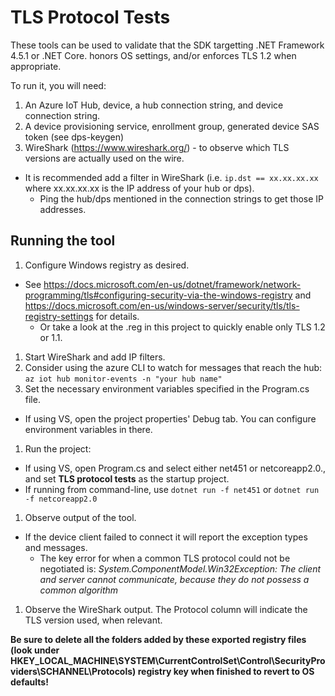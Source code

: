 # TLS Protocol Tests

These tools can be used to validate that the SDK targetting .NET Framework 4.5.1 or .NET Core. honors OS settings, and/or enforces TLS 1.2 when appropriate.

To run it, you will need:

1. An Azure IoT Hub, device, a hub connection string, and device connection string.
1. A device provisioning service, enrollment group, generated device SAS token (see dps-keygen)
1. WireShark (https://www.wireshark.org/) - to observe which TLS versions are actually used on the wire.
  - It is recommended add a filter in WireShark (i.e. `ip.dst == xx.xx.xx.xx` where xx.xx.xx.xx is the IP address of your hub or dps).
    - Ping the hub/dps mentioned in the connection strings to get those IP addresses.

## Running the tool

1. Configure Windows registry as desired.
  - See <https://docs.microsoft.com/en-us/dotnet/framework/network-programming/tls#configuring-security-via-the-windows-registry> and <https://docs.microsoft.com/en-us/windows-server/security/tls/tls-registry-settings> for details.
    - Or take a look at the .reg in this project to quickly enable only TLS 1.2 or 1.1.
1. Start WireShark and add IP filters.
1. Consider using the azure CLI to watch for messages that reach the hub: `az iot hub monitor-events -n "your hub name"`
1. Set the necessary environment variables specified in the Program.cs file.
  - If using VS, open the project properties' Debug tab. You can configure environment variables in there.
1. Run the project:
  - If using VS, open Program.cs and select either net451 or netcoreapp2.0., and set **TLS protocol tests** as the startup project.
  - If running from command-line, use `dotnet run -f net451` or `dotnet run -f netcoreapp2.0`
1. Observe output of the tool.
  - If the device client failed to connect it will report the exception types and messages.
    - The key error for when a common TLS protocol could not be negotiated is: _System.ComponentModel.Win32Exception: The client and server cannot communicate, because they do not possess a common algorithm_
1. Observe the WireShark output. The Protocol column will indicate the TLS version used, when relevant.

**Be sure to delete all the folders added by these exported registry files (look under HKEY_LOCAL_MACHINE\SYSTEM\CurrentControlSet\Control\SecurityProviders\SCHANNEL\Protocols) registry key when finished to revert to OS defaults!**